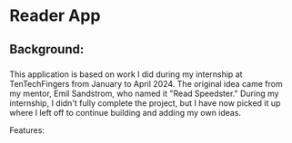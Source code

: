 # Reader App 

## Background:

### 
This application is based on work I did during my internship at TenTechFingers from January to April 2024. The original idea came from my mentor, Emil Sandstrom, who named it "Read Speedster." During my internship, I didn't fully complete the project, but I have now picked it up where I left off to continue building and adding my own ideas.

Features: 
